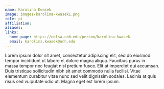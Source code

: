 ```yaml
---
name: Karolina Kwasek
image: images/karolina-kwasek1.png
role: pi
affiliation: 
aliases:
links:
  home-page: https://colsa.unh.edu/person/karolina-kwasek
  email: karolina.kwasek@unh.edu
---
```


Lorem ipsum dolor sit amet, consectetur adipiscing elit, sed do eiusmod tempor incididunt ut labore et dolore magna aliqua.
Faucibus purus in massa tempor nec feugiat nisl pretium fusce.
Elit at imperdiet dui accumsan.
Duis tristique sollicitudin nibh sit amet commodo nulla facilisi.
Vitae elementum curabitur vitae nunc sed velit dignissim sodales.
Lacinia at quis risus sed vulputate odio ut.
Magna eget est lorem ipsum.
